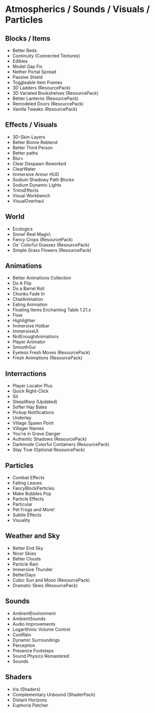 # Atmospherics / Sounds / Visuals / Particles

## Blocks / Items

- Better Beds
- Continuity (Connected Textures)
- Edibles
- Model Gap Fix
- Nether Portal Spread
- Passive Shield
- Toggleable Item Frames
- 3D Ladders (ResourcePack)
- 3D Variated Bookshelves (ResourcePack)
- Better Lanterns (ResourcePack)
- Remodeled Doors (ResourcePack)
- Vanilla Tweaks (ResourcePack)

## Effects / Visuals

- 3D-Skin-Layers
- Better Biome Reblend
- Better Third Person
- Better paths
- Blur+
- Clear Despawn Reworked
- ClearWater
- Immersive Armor HUD
- Sodium Shadowy Path Blocks
- Sodium Dynamic Lights
- TrimsEffects
- Visual Workbench
- VisualOverhaul

## World

- Ecologics
- Snow! Real Magic\
- Fancy Crops (ResourcePack)
- Os' Colorful Grasses (ResourcePack)
- Simple Grass Flowers (ResourcePack)

## Animations

- Better Animations Collection
- Do A Flip
- Do a Barrel Roll
- Chunks Fade In
- ChatAnimation
- Eating Animation
- Floating Items Enchanting Table 1.21.x
- Flow
- Highlighter
- Immersive Hotbar
- ImmersiveUI
- NotEnoughAnimations
- Player Animator
- SmoothGui
- Eyeless Fresh Moves (ResourcePack)
- Fresh Animations (ResourcePack)

## Interractions

- Player Locator Plus
- Quick Right-Click
- Sit
- SleepWarp (Updated)
- Softer Hay Bales
- Pickup Notifications
- Underlay
- Village Spawn Point
- Villager Names
- You're in Grave Danger
- Authentic Shadows (ResourcePack)
- Darkmode Colorful Containers (ResourcePack)
- Stay True (Optional ResourcePack)

## Particles

- Combat Effects
- Falling Leaves
- FancyBlockParticles
- Make Bubbles Pop
- Particle Effects
- Particular
- Pet Frogs and More!
- Subtle Effects
- Visuality

## Weather and Sky

- Better End Sky
- Nicer Skies
- Better Clouds
- Particle Rain
- Immersive Thunder
- BetterDays
- Cubic Sun and Moon (ResourcePack)
- Dramatic Skies (ResourcePack)

## Sounds

- AmbientEnvironment
- AmbientSounds
- Audio Improvements
- Logarithmic Volume Control
- CoolRain
- Dynamic Surroundings
- Perception
- Presence Footsteps
- Sound Physics Remastered
- Sounds

## Shaders

- Iris (Shaders)
- Complementary Unbound (ShaderPack)
- Distant Horizons
- Euphoria Patcher
